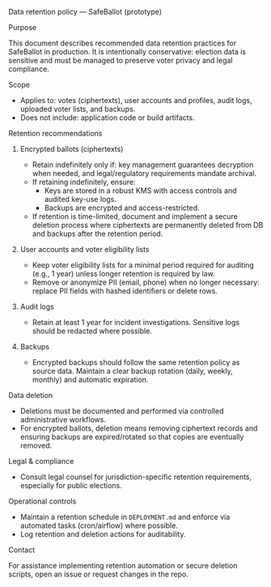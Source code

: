 Data retention policy — SafeBallot (prototype)

Purpose

This document describes recommended data retention practices for SafeBallot in production. It is intentionally conservative: election data is sensitive and must be managed to preserve voter privacy and legal compliance.

Scope

- Applies to: votes (ciphertexts), user accounts and profiles, audit logs, uploaded voter lists, and backups.
- Does not include: application code or build artifacts.

Retention recommendations

1. Encrypted ballots (ciphertexts)
   - Retain indefinitely only if: key management guarantees decryption when needed, and legal/regulatory requirements mandate archival.
   - If retaining indefinitely, ensure:
     - Keys are stored in a robust KMS with access controls and audited key-use logs.
     - Backups are encrypted and access-restricted.
   - If retention is time-limited, document and implement a secure deletion process where ciphertexts are permanently deleted from DB and backups after the retention period.

2. User accounts and voter eligibility lists
   - Keep voter eligibility lists for a minimal period required for auditing (e.g., 1 year) unless longer retention is required by law.
   - Remove or anonymize PII (email, phone) when no longer necessary: replace PII fields with hashed identifiers or delete rows.

3. Audit logs
   - Retain at least 1 year for incident investigations. Sensitive logs should be redacted where possible.

4. Backups
   - Encrypted backups should follow the same retention policy as source data. Maintain a clear backup rotation (daily, weekly, monthly) and automatic expiration.

Data deletion

- Deletions must be documented and performed via controlled administrative workflows.
- For encrypted ballots, deletion means removing ciphertext records and ensuring backups are expired/rotated so that copies are eventually removed.

Legal & compliance

- Consult legal counsel for jurisdiction-specific retention requirements, especially for public elections.

Operational controls

- Maintain a retention schedule in `DEPLOYMENT.md` and enforce via automated tasks (cron/airflow) where possible.
- Log retention and deletion actions for auditability.

Contact

For assistance implementing retention automation or secure deletion scripts, open an issue or request changes in the repo.

